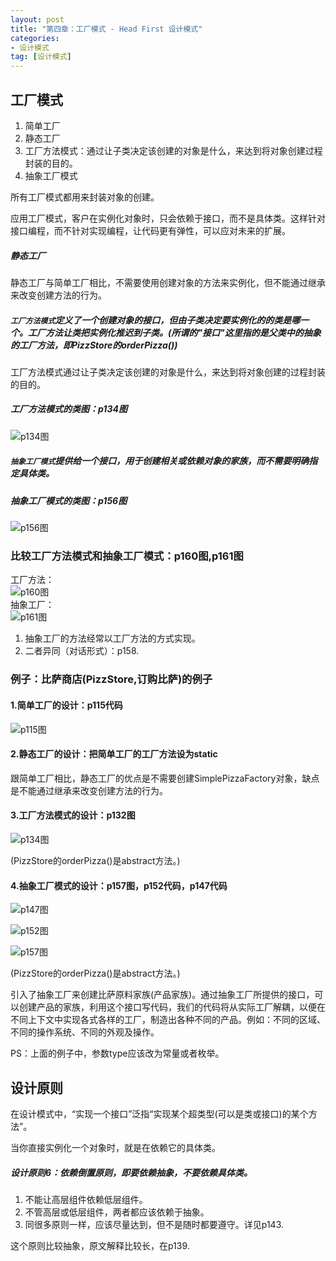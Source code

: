 ```yaml
---
layout: post
title: "第四章：工厂模式 - Head First 设计模式"
categories:
- 设计模式
tag: [设计模式]
---
```


## 工厂模式

1. 简单工厂
2. 静态工厂
3. 工厂方法模式：通过让子类决定该创建的对象是什么，来达到将对象创建过程封装的目的。
4. 抽象工厂模式

所有工厂模式都用来封装对象的创建。

应用工厂模式，客户在实例化对象时，只会依赖于接口，而不是具体类。这样针对接口编程，而不针对实现编程，让代码更有弹性，可以应对未来的扩展。

##### 静态工厂

静态工厂与简单工厂相比，不需要使用创建对象的方法来实例化，但不能通过继承来改变创建方法的行为。

##### `工厂方法模式`定义了一个创建对象的接口，但由子类决定要实例化的的类是哪一个。工厂方法让类把实例化推迟到子类。(所谓的"接口"这里指的是父类中的抽象的工厂方法，即PizzStore的orderPizza())

工厂方法模式通过让子类决定该创建的对象是什么，来达到将对象创建的过程封装的目的。

##### 工厂方法模式的类图：p134图

![p134图](/images/design-pattern/p134.png)

##### `抽象工厂模式`提供给一个接口，用于创建相关或依赖对象的家族，而不需要明确指定具体类。

##### 抽象工厂模式的类图：p156图

![p156图](/images/design-pattern/p156.png)

### 比较工厂方法模式和抽象工厂模式：p160图,p161图

工厂方法：<br />
![p160图](/images/design-pattern/p160.png)<br/>
抽象工厂：<br />
![p161图](/images/design-pattern/p161.png)

1. 抽象工厂的方法经常以工厂方法的方式实现。
2. 二者异同（对话形式）：p158.

### 例子：比萨商店(PizzStore,订购比萨)的例子

#### 1.简单工厂的设计：p115代码

![p115图](/images/design-pattern/p115.png)

#### 2.静态工厂的设计：把简单工厂的工厂方法设为static

跟简单工厂相比，静态工厂的优点是不需要创建SimplePizzaFactory对象，缺点是不能通过继承来改变创建方法的行为。

#### 3.工厂方法模式的设计：p132图

![p134图](/images/design-pattern/p134.png)

(PizzStore的orderPizza()是abstract方法。)

#### 4.抽象工厂模式的设计：p157图，p152代码，p147代码

![p147图](/images/design-pattern/p147.png)

![p152图](/images/design-pattern/p152.png)

![p157图](/images/design-pattern/p157.png)

(PizzStore的orderPizza()是abstract方法。)

引入了抽象工厂来创建比萨原料家族(产品家族)。通过抽象工厂所提供的接口，可以创建产品的家族，利用这个接口写代码，我们的代码将从实际工厂解耦，以便在不同上下文中实现各式各样的工厂，制造出各种不同的产品。例如：不同的区域、不同的操作系统、不同的外观及操作。

PS：上面的例子中，参数type应该改为常量或者枚举。

## 设计原则

在设计模式中，“实现一个接口”泛指“实现某个超类型(可以是类或接口)的某个方法”。

当你直接实例化一个对象时，就是在依赖它的具体类。

##### 设计原则6：依赖倒置原则，即要依赖抽象，不要依赖具体类。

1. 不能让高层组件依赖低层组件。
2. 不管高层或低层组件，两者都应该依赖于抽象。
3. 同很多原则一样，应该尽量达到，但不是随时都要遵守。详见p143.

这个原则比较抽象，原文解释比较长，在p139.



